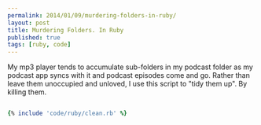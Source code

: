 ```yaml
---
permalink: 2014/01/09/murdering-folders-in-ruby/
layout: post
title: Murdering Folders. In Ruby
published: true
tags: [ruby, code]
---
```


My mp3 player tends to accumulate sub-folders in my podcast folder as my
podcast app syncs with it and podcast episodes come and go. Rather than leave
them unoccupied and unloved, I use this script to "tidy them up". By killing them.

```ruby

{% include 'code/ruby/clean.rb' %}

```
